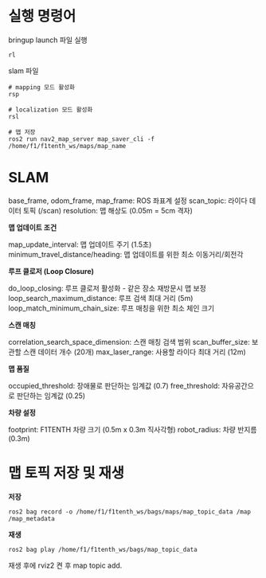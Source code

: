 # 실행 명령어

bringup launch 파일 실행

```
rl
```

slam 파일
```
# mapping 모드 활성화
rsp
```

```
# localization 모드 활성화
rsl
```

```
# 맵 저장
ros2 run nav2_map_server map_saver_cli -f /home/f1/f1tenth_ws/maps/map_name
```

# SLAM
base_frame, odom_frame, map_frame: ROS 좌표계 설정
scan_topic: 라이다 데이터 토픽 (/scan)
resolution: 맵 해상도 (0.05m = 5cm 격자)

**맵 업데이트 조건**

map_update_interval: 맵 업데이트 주기 (1.5초)
minimum_travel_distance/heading: 맵 업데이트를 위한 최소 이동거리/회전각

**루프 클로저 (Loop Closure)**

do_loop_closing: 루프 클로저 활성화 - 같은 장소 재방문시 맵 보정
loop_search_maximum_distance: 루프 검색 최대 거리 (5m)
loop_match_minimum_chain_size: 루프 매칭을 위한 최소 체인 크기

**스캔 매칭**

correlation_search_space_dimension: 스캔 매칭 검색 범위
scan_buffer_size: 보관할 스캔 데이터 개수 (20개)
max_laser_range: 사용할 라이다 최대 거리 (12m)

**맵 품질**

occupied_threshold: 장애물로 판단하는 임계값 (0.7)
free_threshold: 자유공간으로 판단하는 임계값 (0.25)

**차량 설정**

footprint: F1TENTH 차량 크기 (0.5m x 0.3m 직사각형)
robot_radius: 차량 반지름 (0.3m)

# 맵 토픽 저장 및 재생

**저장**
```
ros2 bag record -o /home/f1/f1tenth_ws/bags/maps/map_topic_data /map /map_metadata
```

**재생**
```
ros2 bag play /home/f1/f1tenth_ws/bags/map_topic_data
```

재생 후에 rviz2 켠 후 map topic add.
